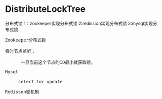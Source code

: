 # DistributeLockTree
分布式锁
   1：zookeeper实现分布式锁
   2:redission实现分布式锁
   3:mysql实现分布式锁


<pre>
Zookeeper分布式锁

零时节点监听：
      
      一旦当前这个节点的ID最小就获取锁。
</pre>

<pre>
Mysql

     select for update
</pre>

<pre>
Redisson锁机制
</pre>
